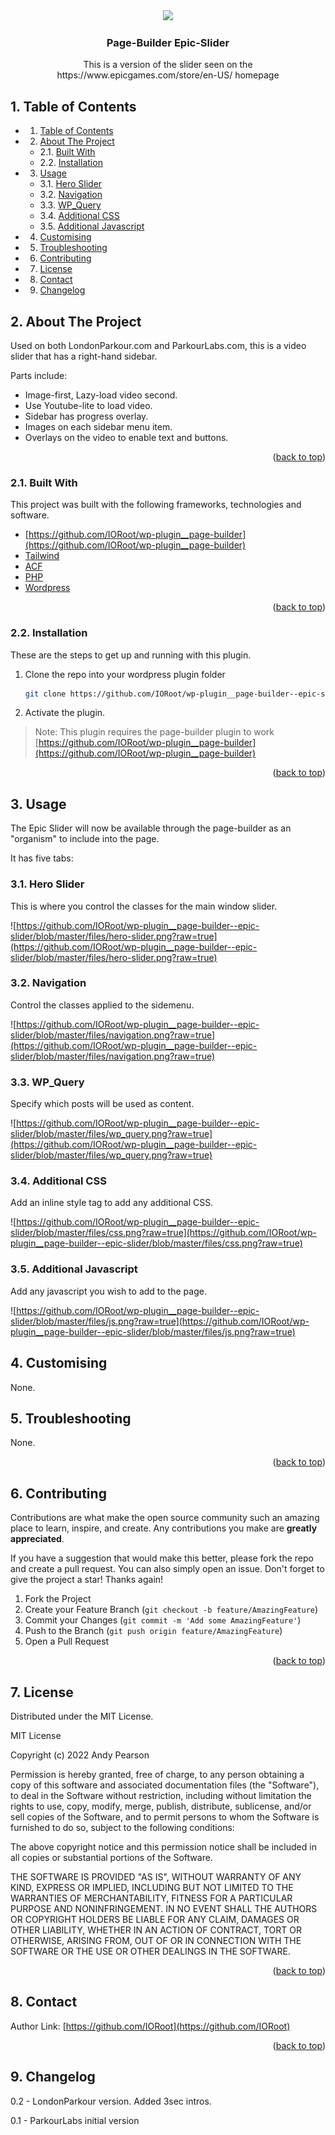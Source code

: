 
<div id="top"></div>

<div align="center">

<img src="https://svg-rewriter.sachinraja.workers.dev/?url=https%3A%2F%2Fcdn.jsdelivr.net%2Fnpm%2F%40mdi%2Fsvg%406.7.96%2Fsvg%2Fanimation-play-outline.svg&fill=%239A3412&width=200px&height=200px" style="width:200px;"/>

<h3 align="center">Page-Builder Epic-Slider</h3>

<p align="center">
    This is a version of the slider seen on the https://www.epicgames.com/store/en-US/ homepage
</p>    
</div>

##  1. <a name='TableofContents'></a>Table of Contents

* 1. [Table of Contents](#TableofContents)
* 2. [About The Project](#AboutTheProject)
	* 2.1. [Built With](#BuiltWith)
	* 2.2. [Installation](#Installation)
* 3. [Usage](#Usage)
	* 3.1. [Hero Slider](#HeroSlider)
	* 3.2. [Navigation](#Navigation)
	* 3.3. [WP_Query](#WP_Query)
	* 3.4. [Additional CSS](#AdditionalCSS)
	* 3.5. [Additional Javascript](#AdditionalJavascript)
* 4. [Customising](#Customising)
* 5. [Troubleshooting](#Troubleshooting)
* 6. [Contributing](#Contributing)
* 7. [License](#License)
* 8. [Contact](#Contact)
* 9. [Changelog](#Changelog)


##  2. <a name='AboutTheProject'></a>About The Project

Used on both LondonParkour.com and ParkourLabs.com, this is a video slider that has a right-hand sidebar.

Parts include:

- Image-first, Lazy-load video second.
- Use Youtube-lite to load video.
- Sidebar has progress overlay.
- Images on each sidebar menu item.
- Overlays on the video to enable text and buttons.

<p align="right">(<a href="#top">back to top</a>)</p>


###  2.1. <a name='BuiltWith'></a>Built With

This project was built with the following frameworks, technologies and software.

* [https://github.com/IORoot/wp-plugin__page-builder](https://github.com/IORoot/wp-plugin__page-builder)
* [Tailwind](https://tailwindcss.com/)
* [ACF](https://advancedcustomfields.com/)
* [PHP](https://php.net/)
* [Wordpress](https://wordpress.org/)

<p align="right">(<a href="#top">back to top</a>)</p>


###  2.2. <a name='Installation'></a>Installation


These are the steps to get up and running with this plugin.

1. Clone the repo into your wordpress plugin folder
    ```bash
    git clone https://github.com/IORoot/wp-plugin__page-builder--epic-slider ./wp-content/plugins/page-builder-epicslider
    ```
1. Activate the plugin.


> Note: This plugin requires the page-builder plugin to work [https://github.com/IORoot/wp-plugin__page-builder](https://github.com/IORoot/wp-plugin__page-builder)

<p align="right">(<a href="#top">back to top</a>)</p>

##  3. <a name='Usage'></a>Usage

The Epic Slider will now be available through the page-builder as an "organism" to include into the page.

It has five tabs:

###  3.1. <a name='HeroSlider'></a>Hero Slider

This is where you control the classes for the main window slider. 

![https://github.com/IORoot/wp-plugin__page-builder--epic-slider/blob/master/files/hero-slider.png?raw=true](https://github.com/IORoot/wp-plugin__page-builder--epic-slider/blob/master/files/hero-slider.png?raw=true)

###  3.2. <a name='Navigation'></a>Navigation

Control the classes applied to the sidemenu.

![https://github.com/IORoot/wp-plugin__page-builder--epic-slider/blob/master/files/navigation.png?raw=true](https://github.com/IORoot/wp-plugin__page-builder--epic-slider/blob/master/files/navigation.png?raw=true)

###  3.3. <a name='WP_Query'></a>WP_Query

Specify which posts will be used as content.

![https://github.com/IORoot/wp-plugin__page-builder--epic-slider/blob/master/files/wp_query.png?raw=true](https://github.com/IORoot/wp-plugin__page-builder--epic-slider/blob/master/files/wp_query.png?raw=true)

###  3.4. <a name='AdditionalCSS'></a>Additional CSS

Add an inline style tag to add any additional CSS.

![https://github.com/IORoot/wp-plugin__page-builder--epic-slider/blob/master/files/css.png?raw=true](https://github.com/IORoot/wp-plugin__page-builder--epic-slider/blob/master/files/css.png?raw=true)


###  3.5. <a name='AdditionalJavascript'></a>Additional Javascript

Add any javascript you wish to add to the page.

![https://github.com/IORoot/wp-plugin__page-builder--epic-slider/blob/master/files/js.png?raw=true](https://github.com/IORoot/wp-plugin__page-builder--epic-slider/blob/master/files/js.png?raw=true)


##  4. <a name='Customising'></a>Customising

None.

##  5. <a name='Troubleshooting'></a>Troubleshooting

None.

<p align="right">(<a href="#top">back to top</a>)</p>


##  6. <a name='Contributing'></a>Contributing

Contributions are what make the open source community such an amazing place to learn, inspire, and create. Any contributions you make are **greatly appreciated**.

If you have a suggestion that would make this better, please fork the repo and create a pull request. You can also simply open an issue.
Don't forget to give the project a star! Thanks again!

1. Fork the Project
2. Create your Feature Branch (`git checkout -b feature/AmazingFeature`)
3. Commit your Changes (`git commit -m 'Add some AmazingFeature'`)
4. Push to the Branch (`git push origin feature/AmazingFeature`)
5. Open a Pull Request

<p align="right">(<a href="#top">back to top</a>)</p>



##  7. <a name='License'></a>License

Distributed under the MIT License.

MIT License

Copyright (c) 2022 Andy Pearson

Permission is hereby granted, free of charge, to any person obtaining a copy
of this software and associated documentation files (the "Software"), to deal
in the Software without restriction, including without limitation the rights
to use, copy, modify, merge, publish, distribute, sublicense, and/or sell
copies of the Software, and to permit persons to whom the Software is
furnished to do so, subject to the following conditions:

The above copyright notice and this permission notice shall be included in all
copies or substantial portions of the Software.

THE SOFTWARE IS PROVIDED "AS IS", WITHOUT WARRANTY OF ANY KIND, EXPRESS OR
IMPLIED, INCLUDING BUT NOT LIMITED TO THE WARRANTIES OF MERCHANTABILITY,
FITNESS FOR A PARTICULAR PURPOSE AND NONINFRINGEMENT. IN NO EVENT SHALL THE
AUTHORS OR COPYRIGHT HOLDERS BE LIABLE FOR ANY CLAIM, DAMAGES OR OTHER
LIABILITY, WHETHER IN AN ACTION OF CONTRACT, TORT OR OTHERWISE, ARISING FROM,
OUT OF OR IN CONNECTION WITH THE SOFTWARE OR THE USE OR OTHER DEALINGS IN THE
SOFTWARE.

<p align="right">(<a href="#top">back to top</a>)</p>



##  8. <a name='Contact'></a>Contact

Author Link: [https://github.com/IORoot](https://github.com/IORoot)

<p align="right">(<a href="#top">back to top</a>)</p>


##  9. <a name='Changelog'></a>Changelog


0.2 - LondonParkour version. Added 3sec intros.

0.1 - ParkourLabs initial version

